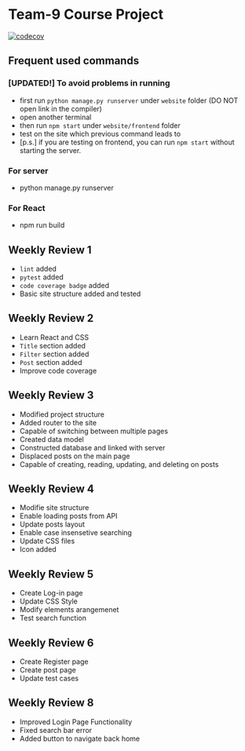 # Team-9 Course Project

[![codecov](https://codecov.io/gh/CS222-UIUC/course-project-team-9/branch/main/graph/badge.svg?token=560kNMSO7H)](https://codecov.io/gh/CS222-UIUC/course-project-team-9)

## Frequent used commands
### [UPDATED!] To avoid problems in running
- first run `python manage.py runserver` under `website` folder (DO NOT open link in the compiler)
- open another terminal
- then run `npm start` under `website/frontend` folder
- test on the site which previous command leads to
- [p.s.] if you are testing on frontend, you can run `npm start` without starting the server.
### For server
- python manage.py runserver
### For React
- npm run build

## Weekly Review 1
- `lint` added
- `pytest` added
- `code coverage badge` added
- Basic site structure added and tested

## Weekly Review 2
- Learn React and CSS
- `Title` section added
- `Filter` section added
- `Post` section added
- Improve code coverage

## Weekly Review 3
- Modified project structure
- Added router to the site
- Capable of switching between multiple pages
- Created data model
- Constructed database and linked with server
- Displaced posts on the main page
- Capable of creating, reading, updating, and deleting on posts

## Weekly Review 4
- Modifie site structure
- Enable loading posts from API
- Update posts layout
- Enable case insensetive searching
- Update CSS files
- Icon added

## Weekly Review 5
- Create Log-in page
- Update CSS Style
- Modify elements arangemenet
- Test search function

## Weekly Review 6
- Create Register page
- Create post page
- Update test cases

## Weekly Review 8
- Improved Login Page Functionality
- Fixed search bar error
- Added button to navigate back home
